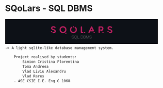 # SQoLars - SQL DBMS 
![alt text](https://github.com/SQoLars/DBMS-OLD/blob/main/banner.png?raw=true)
	`-> A light sqlite-like database management system.`
```
    Project realised by students:
        Simion Cristina Florentina
        Toma Andreea
        Vlad Liviu Alexandru
        Vlad Rares
	- ASE CSIE I.E. Eng G 1068
```
